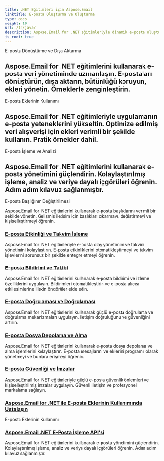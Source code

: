 ```yaml
---
title: .NET Eğitimleri için Aspose.Email
linktitle: E-posta Oluşturma ve Oluşturma
type: docs
weight: 10
url: /tr/java/
description: Aspose.Email for .NET eğitimleriyle dinamik e-posta oluşturmada ustalaşın. İlgi çekici e-postaları programlı bir şekilde oluşturun, içeriği kişiselleştirin, ekler ekleyin ve iletişimi geliştirin.
is_root: true
---
```


E-posta Dönüştürme ve Dışa Aktarma

## Aspose.Email for .NET eğitimlerini kullanarak e-posta veri yönetiminde uzmanlaşın. E-postaları dönüştürün, dışa aktarın, bütünlüğü koruyun, ekleri yönetin. Örneklerle zenginleştirin.

E-posta Eklerinin Kullanımı

## Aspose.Email for .NET eğitimleriyle uygulamanın e-posta yeteneklerini yükseltin. Optimize edilmiş veri alışverişi için ekleri verimli bir şekilde kullanın. Pratik örnekler dahil.

E-posta İşleme ve Analizi

## Aspose.Email for .NET eğitimlerini kullanarak e-posta yönetimini güçlendirin. Kolaylaştırılmış işleme, analiz ve veriye dayalı içgörüleri öğrenin. Adım adım kılavuz sağlanmıştır.

E-posta Başlığının Değiştirilmesi

Aspose.Email for .NET eğitimlerini kullanarak e-posta başlıklarını verimli bir şekilde yönetin. Gelişmiş iletişim için başlıkları çıkarmayı, değiştirmeyi ve kişiselleştirmeyi öğrenin.

### [E-posta Etkinliği ve Takvim İşleme](./sending-emails/)
Aspose.Email for .NET eğitimleriyle e-posta olay yönetimini ve takvim yönetimini kolaylaştırın. E-posta etkinliklerini otomatikleştirmeyi ve takvim işlevlerini sorunsuz bir şekilde entegre etmeyi öğrenin.
### [E-posta Bildirimi ve Takibi](./receiving-emails/)
Aspose.Email for .NET eğitimlerini kullanarak e-posta bildirimi ve izleme özelliklerini uygulayın. Bildirimleri otomatikleştirin ve e-posta alıcısı etkileşimlerine ilişkin öngörüler elde edin.
### [E-posta Doğrulaması ve Doğrulaması](./configuring-smtp-servers/)
Aspose.Email for .NET eğitimlerini kullanarak güçlü e-posta doğrulama ve doğrulama mekanizmaları uygulayın. İletişim doğruluğunu ve güvenliğini artırın.
### [E-posta Dosya Depolama ve Alma](./advanced-email-attachments/)
Aspose.Email for .NET eğitimlerini kullanarak e-posta dosya depolama ve alma işlemlerini kolaylaştırın. E-posta mesajlarını ve eklerini programlı olarak yönetmeyi ve bunlara erişmeyi öğrenin.
### [E-posta Güvenliği ve İmzalar](./securing-email-communications/)
Aspose.Email for .NET eğitimleriyle güçlü e-posta güvenlik önlemleri ve kişiselleştirilmiş imzalar uygulayın. Güvenli iletişim ve profesyonel markalama sağlayın.
### [ Aspose.Email for .NET ile E-posta Eklerinin Kullanımında Ustalaşın](./customizing-email-headers/)
 E-posta Eklerinin Kullanımı
### [ Aspose.Email .NET E-Posta İşleme API'si](./exploring-email-security/)
 Aspose.Email for .NET eğitimlerini kullanarak e-posta yönetimini güçlendirin. Kolaylaştırılmış işleme, analiz ve veriye dayalı içgörüleri öğrenin. Adım adım kılavuz sağlanmıştır.